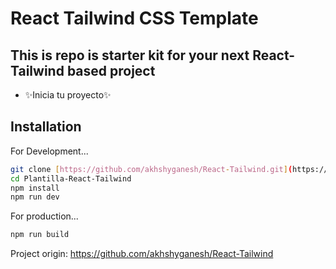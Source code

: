 # React Tailwind CSS Template
## This is repo is starter kit for your next React-Tailwind based project

- ✨Inicia tu proyecto✨


## Installation

For Development...

```sh
git clone [https://github.com/akhshyganesh/React-Tailwind.git](https://github.com/Hes01/Plantilla-React-Tailwind.git
cd Plantilla-React-Tailwind
npm install
npm run dev
```

For production...

```sh
npm run build
```

Project origin: https://github.com/akhshyganesh/React-Tailwind
